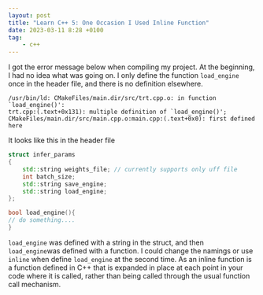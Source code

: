```yaml
---
layout: post
title: "Learn C++ 5: One Occasion I Used Inline Function"
date: 2023-03-11 8:28 +0100
tag: 
    - c++
---
```


I got the error message below when compiling my project. At the beginning, I had no idea what was going on. I only define the function `load_engine` once in the header file, and there is no definition elsewhere.

```log
/usr/bin/ld: CMakeFiles/main.dir/src/trt.cpp.o: in function `load_engine()':
trt.cpp:(.text+0x131): multiple definition of `load_engine()'; 
CMakeFiles/main.dir/src/main.cpp.o:main.cpp:(.text+0x0): first defined here
```

It looks like this in the header file

```c++
struct infer_params
{
    std::string weights_file; // currently supports only uff file
    int batch_size;
    std::string save_engine;
    std::string load_engine;
};

bool load_engine(){
// do something....
}
```

`load_engine` was defined with a string in the struct, and then `load_engine`was defined with a function. I could change the namings or use `inline` when define `load_engine` at the second time. As an inline function is a function defined in C++ that is expanded in place at each point in your code where it is called, rather than being called through the usual function call mechanism. 
